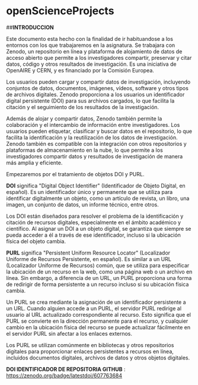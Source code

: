 # openScienceProjects

##**INTRODUCCION**

Este documento esta hecho con la finalidad de ir habituandose a los entornos con los que trabajaremos en la asignatura.
Se trabajara con Zenodo, un repositorio en línea y plataforma de alojamiento de datos de acceso abierto que permite a los investigadores compartir, preservar y citar datos, código y otros resultados de investigación. Es una iniciativa de OpenAIRE y CERN, y es financiado por la Comisión Europea.

Los usuarios pueden cargar y compartir datos de investigación, incluyendo conjuntos de datos, documentos, imágenes, vídeos, software y otros tipos de archivos digitales. Zenodo proporciona a los usuarios un identificador digital persistente (DOI) para sus archivos cargados, lo que facilita la citación y el seguimiento de los resultados de la investigación.

Además de alojar y compartir datos, Zenodo también permite la colaboración y el intercambio de información entre investigadores. Los usuarios pueden etiquetar, clasificar y buscar datos en el repositorio, lo que facilita la identificación y la reutilización de los datos de investigación. Zenodo también es compatible con la integración con otros repositorios y plataformas de almacenamiento en la nube, lo que permite a los investigadores compartir datos y resultados de investigación de manera más amplia y eficiente.

Empezaremos por el tratamiento de objetos DOI y PURL.

**DOI** significa "Digital Object Identifier" (Identificador de Objeto Digital, en español). Es un identificador único y permanente que se utiliza para identificar digitalmente un objeto, como un artículo de revista, un libro, una imagen, un conjunto de datos, un informe técnico, entre otros.

Los DOI están diseñados para resolver el problema de la identificación y citación de recursos digitales, especialmente en el ámbito académico y científico. Al asignar un DOI a un objeto digital, se garantiza que siempre se pueda acceder a él a través de ese identificador, incluso si la ubicación física del objeto cambia.

**PURL** significa "Persistent Uniform Resource Locator" (Localizador Uniforme de Recursos Persistente, en español). Es similar a un URL (Localizador Uniforme de Recursos) común, que se utiliza para especificar la ubicación de un recurso en la web, como una página web o un archivo en línea. Sin embargo, a diferencia de un URL, un PURL proporciona una forma de redirigir de forma persistente a un recurso incluso si su ubicación física cambia.

Un PURL se crea mediante la asignación de un identificador persistente a un URL. Cuando alguien accede a un PURL, el servidor PURL redirige al usuario al URL actualizado correspondiente al recurso. Esto significa que el PURL se convierte en la dirección permanente para el recurso, y cualquier cambio en la ubicación física del recurso se puede actualizar fácilmente en el servidor PURL sin afectar a los enlaces externos.

Los PURL se utilizan comúnmente en bibliotecas y otros repositorios digitales para proporcionar enlaces persistentes a recursos en línea, incluidos documentos digitales, archivos de datos y otros objetos digitales.



**DOI IDENTIFICADOR DE REPOSITORIA GITHUB** : https://zenodo.org/badge/latestdoi/607763684
